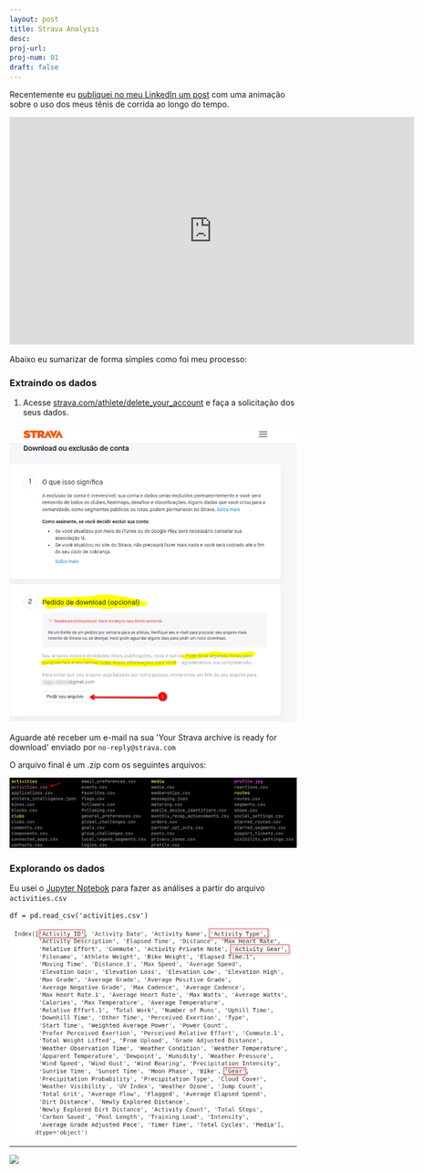 ```yaml
---
layout: post
title: Strava Analysis 
desc: 
proj-url:
proj-num: 01
draft: false
---
```


Recentemente eu [publiquei no meu LinkedIn um post](https://www.linkedin.com/posts/maluta_explorando-meus-dados-de-corrida-no-strava-activity-7256346546974171137-bTp6?utm_source=share&utm_medium=member_desktop) com uma animação sobre o uso dos meus tênis de corrida ao longo do tempo. 

<iframe src="https://www.linkedin.com/embed/feed/update/urn:li:ugcPost:7256346498265714689?compact=1" height="399" width="710" frameborder="0" allowfullscreen="" title="Embedded post"></iframe>

Abaixo eu sumarizar de forma simples como foi meu processo:

### Extraindo os dados 


1. Acesse [strava.com/athlete/delete_your_account](https://www.strava.com/athlete/delete_your_account) e faça a solicitação dos seus dados. 

![](https://github.com/maluta/maluta.github.com/raw/master/images/strava-export.png)

Aguarde até receber um e-mail na sua 'Your Strava archive is ready for download' enviado por `no-reply@strava.com`

O arquivo final é um .zip com os seguintes arquivos:

![](https://github.com/maluta/maluta.github.com/raw/master/images/strava-export-files.png)


### Explorando os dados

Eu usei o [Jupyter Notebok](https://jupyter.org/) para fazer as análises a partir do arquivo `activities.csv`

```
df = pd.read_csv('activities.csv')
```

![](https://github.com/maluta/maluta.github.com/raw/master/images/strava-columns.png)

---

![](https://pbs.twimg.com/media/Ga59-onXsAAemX9?format=jpg&name=large)
